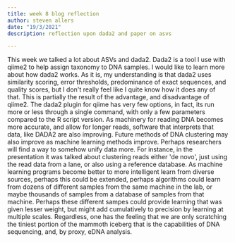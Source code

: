 ```yaml
---
title: week 8 blog reflection
author: steven allers
date: "19/3/2021"
description: reflection upon dada2 and paper on asvs

---
```

This week we talked a lot about ASVs and dada2. Dada2 is a tool I use with qiime2 to help assign taxonomy to DNA samples. I would like to learn more about how dada2 works. As it is, my understanding is that dada2 uses similarity scoring, error thresholds, predominance of exact sequences, and quality scores, but I don't really feel like I quite know how it does any of that. This is partially the result of the advantage, and disadvantage of qiime2. The dada2 plugin for qiime has very few options, in fact, its run more or less through a single command, with only a few parameters compared to the R script version. As machinery for reading DNA becomes more accurate, and allow for longer reads, software that interprets that data, like DADA2 are also improving. Future methods of DNA clustering may also improve as machine learning methods improve. Perhaps researchers will find a way to somehow unify data more. For instance, in the presentation it was talked about clustering reads either 'de novo', just using the read data from a lane, or also using a reference database. As machine learning programs become better to more intelligent learn from diverse sources, perhaps this could be extended, perhaps algorithms could learn from dozens of different samples from the same machine in the lab, or maybe thousands of samples from a database of samples from that machine. Perhaps these different sampes could provide learning that was given lesser weight, but might add cumulatively to precision by learning at multiple scales. Regardless, one has the feeling that we are only scratching the tiniest portion of the mammoth iceberg that is the capabilities of DNA sequencing, and, by proxy, eDNA analysis. 
